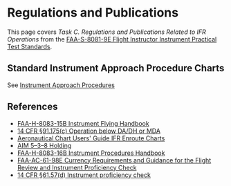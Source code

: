 # Regulations and Publications

This page covers *Task C. Regulations and Publications Related to IFR Operations* from the [FAA-S-8081-9E Flight Instructor Instrument Practical Test Standards](https://www.faa.gov/training_testing/testing/acs/cfi_instrument_pts_9.pdf).

<!--@include: ./docs/src/includes/publications/cfr.md | shift:1-->

<!--@include: ./docs/src/includes/privileges-limitations/ira.md | shift:1-->
<!--@include: ./docs/src/includes/currency.md | shift:1-->
<!--@include: ./docs/src/includes/logging-instrument.md | shift:2-->
<!--@include: ./docs/src/includes/required-equipment/ifr.md | shift:2-->

<!--@include: ./docs/src/includes/publications/ifh.md | shift:1-->
<!--@include: ./docs/src/includes/publications/aim.md | shift:1-->
<!--@include: ./docs/src/includes/publications/standards.md | shift:1-->
<!--@include: ./docs/src/includes/publications/afd.md | shift:1-->

<!--@include: ./docs/src/includes/departure-procedures.md | shift:1-->
<!--@include: ./docs/src/includes/arrival-procedures.md | shift:1-->
<!--@include: ./docs/src/includes/ifr-en-route.md | shift:1-->

## Standard Instrument Approach Procedure Charts

See [Instrument Approach Procedures](/cfii/approaches/overview)

## References

* [FAA-H-8083-15B Instrument Flying Handbook](https://www.faa.gov/sites/faa.gov/files/regulations_policies/handbooks_manuals/aviation/FAA-H-8083-15B.pdf)
* [14 CFR &sect;91.175(c) Operation below DA/DH or MDA](https://www.ecfr.gov/current/title-14/part-91#p-91.175(c))
* [Aeronautical Chart Users' Guide IFR Enroute Charts](https://www.faa.gov/air_traffic/flight_info/aeronav/digital_products/aero_guide/)
* [AIM 5–3–8 Holding](https://www.faa.gov/air_traffic/publications/atpubs/aim_html/chap5_section_3.html#$paragraph5-3-8)
* [FAA-H-8083-16B Instrument Procedures Handbook](https://www.faa.gov/regulations_policies/handbooks_manuals/aviation/instrument_procedures_handbook)
* [FAA-AC-61-98E Currency Requirements and Guidance for the Flight Review and Instrument Proficiency Check](https://www.faa.gov/documentLibrary/media/Advisory_Circular/AC_61-98E.pdf)
* [14 CFR &sect;61.57(d) Instrument proficiency check](https://www.ecfr.gov/current/title-14/chapter-I/subchapter-D/part-61/subpart-A/section-61.57#p-61.57(d))
